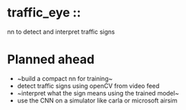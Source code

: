 # traffic_eye ::
nn to detect and interpret traffic signs 

# Planned ahead
* ~build a compact nn for training~
* detect traffic signs using openCV from video feed
* ~interpret what the sign means using the trained model~
* use the CNN on a simulator like carla or microsoft airsim
